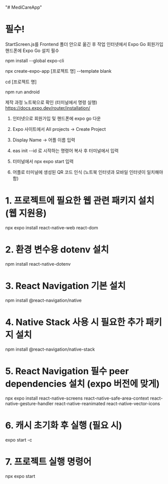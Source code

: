 "# MediCareApp" 

# 필수!
StartScreen.js를 Frontend 폴더 안으로 옮긴 후 작업
인터넷에서 Expo Go 회원가입
핸드폰에 Expo Go 설치 필수


npm install --global expo-cli

npx create-expo-app [프로젝트 명] --template blank

cd [프로젝트 명]

npm run android

제작 과정 노트북으로 확인 (터미널에서 명령 실행)
https://docs.expo.dev/router/installation/



1. 인터넷으로 회원가입 및 핸드폰에 expo go 다운

2. Expo 사이트에서 All projects -> Create Project

3. Display Name -> 어플 이름 입력

4. eas init --id 로 시작하는 명령어 복사 후 터미널에서 입력

5. 터미널에서 npx expo start 입력

6. 어플로 터미널에 생성된 QR 코드 인식 (노트북 인터넷과 모바일 인터넷이 일치해야 함)





# 1. 프로젝트에 필요한 웹 관련 패키지 설치 (웹 지원용)
npx expo install react-native-web react-dom

# 2. 환경 변수용 dotenv 설치
npm install react-native-dotenv

# 3. React Navigation 기본 설치
npm install @react-navigation/native

# 4. Native Stack 사용 시 필요한 추가 패키지 설치
npm install @react-navigation/native-stack

# 5. React Navigation 필수 peer dependencies 설치 (expo 버전에 맞게)
npx expo install react-native-screens react-native-safe-area-context react-native-gesture-handler react-native-reanimated react-native-vector-icons

# 6. 캐시 초기화 후 실행 (필요 시)
expo start -c

# 7. 프로젝트 실행 명령어
npx expo start


